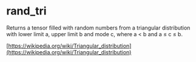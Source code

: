 # rand_tri

Returns a tensor filled with random numbers from a triangular distribution with lower limit a, upper limit b and mode c, where a < b and a ≤ c ≤ b.

[https://wikipedia.org/wiki/Triangular_distribution](https://wikipedia.org/wiki/Triangular_distribution)
